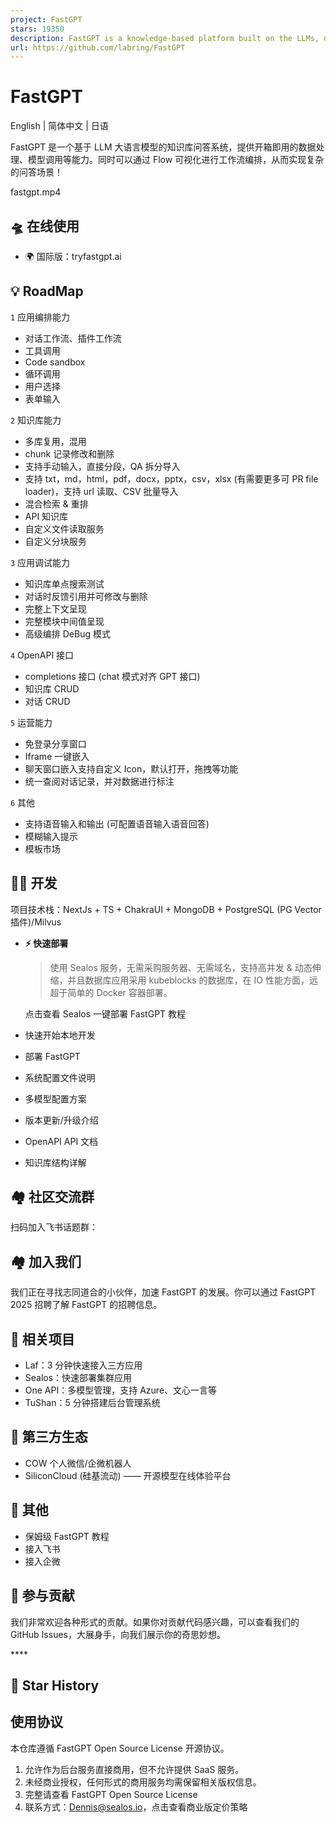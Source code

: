 ```yaml
---
project: FastGPT
stars: 19350
description: FastGPT is a knowledge-based platform built on the LLMs, offers a comprehensive suite of out-of-the-box capabilities such as data processing, RAG retrieval, and visual AI workflow orchestration, letting you easily develop and deploy complex question-answering systems without the need for extensive setup or configuration.
url: https://github.com/labring/FastGPT
---
```


FastGPT
=======

English | 简体中文 | 日语

FastGPT 是一个基于 LLM 大语言模型的知识库问答系统，提供开箱即用的数据处理、模型调用等能力。同时可以通过 Flow 可视化进行工作流编排，从而实现复杂的问答场景！

fastgpt.mp4

🛸 在线使用
-------

-   🌍 国际版：tryfastgpt.ai

💡 RoadMap
----------

`1` 应用编排能力

-   对话工作流、插件工作流
-   工具调用
-   Code sandbox
-   循环调用
-   用户选择
-   表单输入

`2` 知识库能力

-   多库复用，混用
-   chunk 记录修改和删除
-   支持手动输入，直接分段，QA 拆分导入
-   支持 txt，md，html，pdf，docx，pptx，csv，xlsx (有需要更多可 PR file loader)，支持 url 读取、CSV 批量导入
-   混合检索 & 重排
-   API 知识库
-   自定义文件读取服务
-   自定义分块服务

`3` 应用调试能力

-   知识库单点搜索测试
-   对话时反馈引用并可修改与删除
-   完整上下文呈现
-   完整模块中间值呈现
-   高级编排 DeBug 模式

`4` OpenAPI 接口

-   completions 接口 (chat 模式对齐 GPT 接口)
-   知识库 CRUD
-   对话 CRUD

`5` 运营能力

-   免登录分享窗口
-   Iframe 一键嵌入
-   聊天窗口嵌入支持自定义 Icon，默认打开，拖拽等功能
-   统一查阅对话记录，并对数据进行标注

`6` 其他

-   支持语音输入和输出 (可配置语音输入语音回答)
-   模糊输入提示
-   模板市场

👨‍💻 开发
--------

项目技术栈：NextJs + TS + ChakraUI + MongoDB + PostgreSQL (PG Vector 插件)/Milvus

-   **⚡ 快速部署**
    
    > 使用 Sealos 服务，无需采购服务器、无需域名，支持高并发 & 动态伸缩，并且数据库应用采用 kubeblocks 的数据库，在 IO 性能方面，远超于简单的 Docker 容器部署。
    
    点击查看 Sealos 一键部署 FastGPT 教程
    

-   快速开始本地开发
-   部署 FastGPT
-   系统配置文件说明
-   多模型配置方案
-   版本更新/升级介绍
-   OpenAPI API 文档
-   知识库结构详解

🏘️ 社区交流群
---------

扫码加入飞书话题群：

🏘️ 加入我们
--------

我们正在寻找志同道合的小伙伴，加速 FastGPT 的发展。你可以通过 FastGPT 2025 招聘了解 FastGPT 的招聘信息。

💪 相关项目
-------

-   Laf：3 分钟快速接入三方应用
-   Sealos：快速部署集群应用
-   One API：多模型管理，支持 Azure、文心一言等
-   TuShan：5 分钟搭建后台管理系统

🌿 第三方生态
--------

-   COW 个人微信/企微机器人
-   SiliconCloud (硅基流动) —— 开源模型在线体验平台

👀 其他
-----

-   保姆级 FastGPT 教程
-   接入飞书
-   接入企微

🤝 参与贡献
-------

我们非常欢迎各种形式的贡献。如果你对贡献代码感兴趣，可以查看我们的 GitHub Issues，大展身手，向我们展示你的奇思妙想。

  
  
  

\*\*\*\*

🌟 Star History
---------------

使用协议
----

本仓库遵循 FastGPT Open Source License 开源协议。

1.  允许作为后台服务直接商用，但不允许提供 SaaS 服务。
2.  未经商业授权，任何形式的商用服务均需保留相关版权信息。
3.  完整请查看 FastGPT Open Source License
4.  联系方式：Dennis@sealos.io，点击查看商业版定价策略
